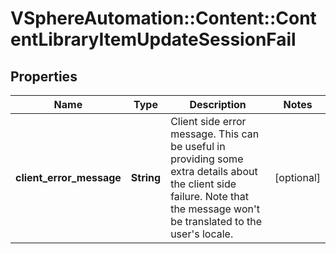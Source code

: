 # VSphereAutomation::Content::ContentLibraryItemUpdateSessionFail

## Properties
Name | Type | Description | Notes
------------ | ------------- | ------------- | -------------
**client_error_message** | **String** | Client side error message. This can be useful in providing some extra details about the client side failure. Note that the message won&#39;t be translated to the user&#39;s locale. | [optional] 


